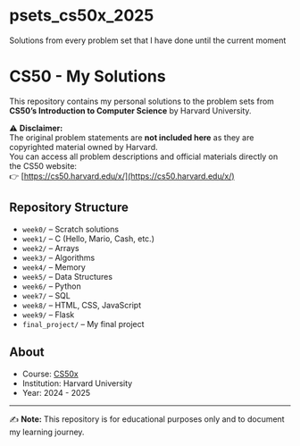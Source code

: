 # psets_cs50x_2025
Solutions from every problem set that I have done until the current moment

# CS50 - My Solutions

This repository contains my personal solutions to the problem sets from **CS50’s Introduction to Computer Science** by Harvard University.

⚠️ **Disclaimer:**  
The original problem statements are **not included here** as they are copyrighted material owned by Harvard.  
You can access all problem descriptions and official materials directly on the CS50 website:  
👉 [https://cs50.harvard.edu/x/](https://cs50.harvard.edu/x/)

## Repository Structure

- `week0/` – Scratch solutions  
- `week1/` – C (Hello, Mario, Cash, etc.)  
- `week2/` – Arrays  
- `week3/` – Algorithms  
- `week4/` – Memory  
- `week5/` – Data Structures  
- `week6/` – Python  
- `week7/` – SQL  
- `week8/` – HTML, CSS, JavaScript  
- `week9/` – Flask  
- `final_project/` – My final project  

## About

- Course: [CS50x](https://cs50.harvard.edu/x/)  
- Institution: Harvard University  
- Year: 2024 - 2025 

---

✍️ **Note:** This repository is for educational purposes only and to document my learning journey.

